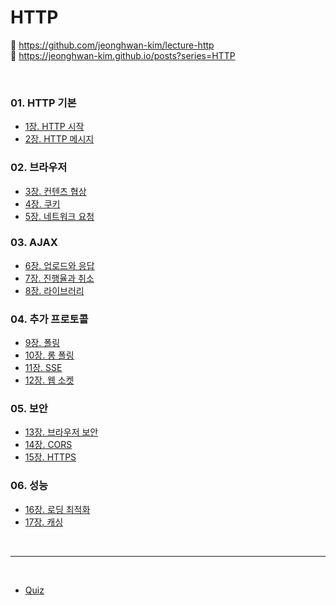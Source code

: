 # HTTP

🔗 https://github.com/jeonghwan-kim/lecture-http  
🔗 https://jeonghwan-kim.github.io/posts?series=HTTP

<br>

### 01. HTTP 기본

- [1장. HTTP 시작](https://github.com/aluvy/lecture-http/blob/main/ch01/README.md)
- [2장. HTTP 메시지](https://github.com/aluvy/lecture-http/blob/main/ch02/README.md)

### 02. 브라우저

- [3장. 컨텐츠 협상](https://github.com/aluvy/lecture-http/blob/main/ch03/README.md)
- [4장. 쿠키](https://github.com/aluvy/lecture-http/blob/main/ch04/README.md)
- [5장. 네트워크 요청](https://github.com/aluvy/lecture-http/blob/main/ch05/README.md)

### 03. AJAX

- [6장. 업로드와 응답](https://github.com/aluvy/lecture-http/blob/main/ch06/README.md)
- [7장. 진행율과 취소](https://github.com/aluvy/lecture-http/blob/main/ch07/README.md)
- [8장. 라이브러리](https://github.com/aluvy/lecture-http/blob/main/ch08/README.md)

### 04. 추가 프로토콜

- [9장. 폴링](https://github.com/aluvy/lecture-http/blob/main/ch09/README.md)
- [10장. 롱 폴링](https://github.com/aluvy/lecture-http/blob/main/ch10/README.md)
- [11장. SSE](https://github.com/aluvy/lecture-http/blob/main/ch11/README.md)
- [12장. 웹 소켓](https://github.com/aluvy/lecture-http/blob/main/ch12/README.md)

### 05. 보안

- [13장. 브라우저 보안](https://github.com/aluvy/lecture-http/blob/main/ch13/README.md)
- [14장. CORS](https://github.com/aluvy/lecture-http/blob/main/ch14/README.md)
- [15장. HTTPS](https://github.com/aluvy/lecture-http/blob/main/ch15/README.md)

### 06. 성능

- [16장. 로딩 최적화](https://github.com/aluvy/lecture-http/blob/main/ch16/README.md)
- [17장. 캐싱](https://github.com/aluvy/lecture-http/blob/main/ch17/README.md)

<br>
<hr>
<br>

- [Quiz](https://github.com/aluvy/lecture-http/blob/main/QUIZ.md)
